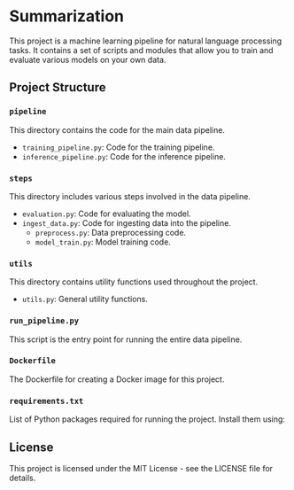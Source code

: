 # Summarization

This project is a machine learning pipeline for natural language processing tasks. It contains a set of scripts and modules that allow you to train and evaluate various models on your own data.


## Project Structure

### `pipeline`
This directory contains the code for the main data pipeline.

- `training_pipeline.py`: Code for the training pipeline.
- `inference_pipeline.py`: Code for the inference pipeline.

### `steps`
This directory includes various steps involved in the data pipeline.

- `evaluation.py`: Code for evaluating the model.
- `ingest_data.py`: Code for ingesting data into the pipeline.
  - `preprocess.py`: Data preprocessing code.
  - `model_train.py`: Model training code.

### `utils`
This directory contains utility functions used throughout the project.

- `utils.py`: General utility functions.

### `run_pipeline.py`
This script is the entry point for running the entire data pipeline.

### `Dockerfile`
The Dockerfile for creating a Docker image for this project.

### `requirements.txt`
List of Python packages required for running the project. Install them using:

## License
This project is licensed under the MIT License - see the LICENSE file for details.
